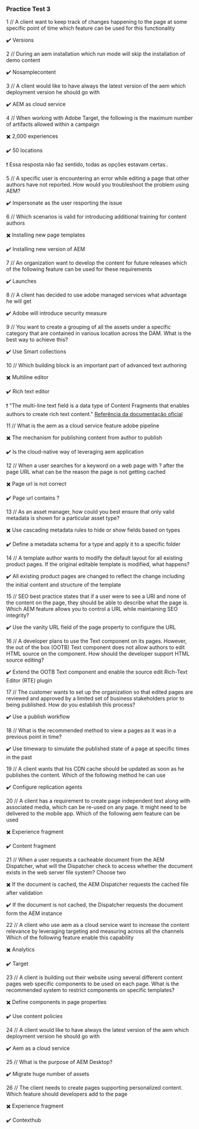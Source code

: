 ### Practice Test 3

1 // A client want to keep track of changes happening to the page at some specific point of time which feature can be used for this functionality

:heavy_check_mark: Versions

2 // During an aem installation which run mode will skip the installation of demo content

:heavy_check_mark: Nosamplecontent

3 // A client would like to have always the latest version of the aem which deployment version he should go with

:heavy_check_mark: AEM as cloud service

4 // When working with Adobe Target, the following is the maximum number of artifacts allowed within a campaign

:heavy_multiplication_x: 2,000 experiences

:heavy_check_mark: 50 locations

❗ Essa resposta não faz sentido, todas as opções estavam certas..

5 // A specific user is encountering an error while editing a page that other authors have not reported. How would you troubleshoot the problem using AEM?

:heavy_check_mark: Impersonate as the user resporting the issue

6 // Which scenarios is valid for introducing additional training for content authors

:heavy_multiplication_x: Installing new page templates

:heavy_check_mark: Installing new version of AEM

7 // An organization want to develop the content for future releases which of the following feature can be used for these requirements

:heavy_check_mark: Launches

8 // A client has decided to use adobe managed services what advantage he will get

:heavy_check_mark: Adobe will introduce security measure

9 // You want to create a grouping of all the assets under a specific category that are contained in various location across the DAM. What is the best way to achieve this?

:heavy_check_mark: Use Smart collections

10 // Which building block is an important part of advanced text authoring

:heavy_multiplication_x: Multiline editor

:heavy_check_mark: Rich text editor

❗ "The multi-line text field is a data type of Content Fragments that enables authors to create rich text content." [Referência da documentação oficial](https://experienceleague.adobe.com/docs/experience-manager-learn/getting-started-with-aem-headless/how-to/rich-text.html?lang=en)

11 // What is the aem as a cloud service feature adobe pipeline

:heavy_multiplication_x: The mechanism for publishing content from author to publish

:heavy_check_mark: Is the cloud-native way of leveraging aem application

12 // When a user searches for a keyword on a web page with ? after the page URL what can be the reason the page is not getting cached

:heavy_multiplication_x: Page url is not correct

:heavy_check_mark: Page url contains ?

13 // As an asset manager, how could you best ensure that only valid metadata is shown for a particular asset type?

:heavy_multiplication_x: Use cascading metadata rules to hide or show fields based on types

:heavy_check_mark: Define a metadata schema for a type and apply it to a specific folder

14 // A template author wants to modify the default layout for all existing product pages. If the original editable template is modified, what happens?

:heavy_check_mark: All existing product pages are changed to reflect the change including the initial content and structure of the template

15 // SEO best practice states that if a user were to see a URI and none of the content on the page, they should be able to describe what the page is. Which AEM feature allows you to control a URL while maintaining SEO integrity?

:heavy_check_mark: Use the vanity URL field of the page property to configure the URL

16 // A developer plans to use the Text component on its pages. However, the out of the box (OOTB) Text component does not allow authors to edit HTML source on the component. How should the developer support HTML source editing?

:heavy_check_mark: Extend the OOTB Text component and enable the source edit Rich-Text Editor (RTE) plugin

17 // The customer wants to set up the organization so that edited pages are reviewed and approved by a limited set of business stakeholders prior to being published. How do you establish this process?

:heavy_check_mark: Use a publish workflow

18 // What is the recommended method to view a pages as it was in a previous point in time?

:heavy_check_mark: Use timewarp to simulate the published state of a page at specific times in the past

19 // A client wants that his CDN cache should be updated as soon as he publishes the content. Which of the following method he can use

:heavy_check_mark: Configure replication agents

20 // A client has a requirement to create page independent text along with associated media, which can be re-used on any page. It might need to be delivered to the mobile app. Which of the following aem feature can be used

:heavy_multiplication_x: Experience fragment

:heavy_check_mark: Content fragment

21 // When a user requests a cacheable document from the AEM Dispatcher, what will the Dispatcher check to access whether the document exists in the web server file system? Choose two

:heavy_multiplication_x: If the document is cached, the AEM Dispatcher requests the cached file after validation

:heavy_check_mark: If the document is not cached, the Dispatcher requests the document form the AEM instance

22 // A client who use aem as a cloud service want to increase the content relevance by leveraging targeting and measuring across all the channels Which of the following feature enable this capability

:heavy_multiplication_x: Analytics

:heavy_check_mark: Target

23 // A client is building out their website using several different content pages web specific components to be used on each page. What is the recommended system to restrict components on specific templates?

:heavy_multiplication_x: Define components in page properties

:heavy_check_mark: Use content policies

24 // A client would like to have always the latest version of the aem which deployment version he should go with

:heavy_check_mark: Aem as a cloud service

25 // What is the purpose of AEM Desktop?

:heavy_check_mark: Migrate huge number of assets

26 // The client needs to create pages supporting personalized content. Which feature should developers add to the page

:heavy_multiplication_x: Experience fragment

:heavy_check_mark: Contexthub